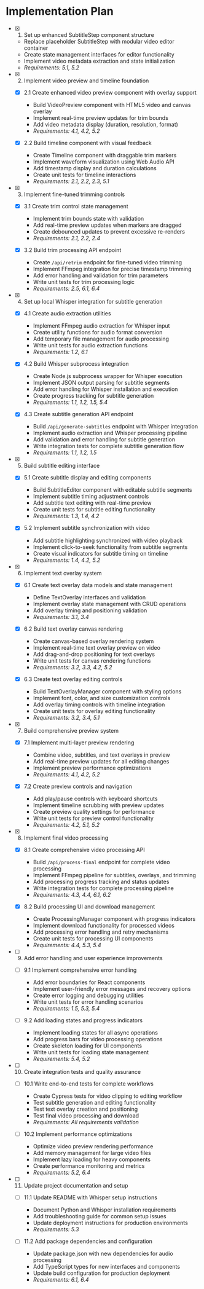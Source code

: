 # Implementation Plan

- [x] 1. Set up enhanced SubtitleStep component structure

  - Replace placeholder SubtitleStep with modular video editor container
  - Create state management interfaces for editor functionality
  - Implement video metadata extraction and state initialization
  - _Requirements: 5.1, 5.2_

- [x] 2. Implement video preview and timeline foundation

  - [x] 2.1 Create enhanced video preview component with overlay support

    - Build VideoPreview component with HTML5 video and canvas overlay
    - Implement real-time preview updates for trim bounds
    - Add video metadata display (duration, resolution, format)
    - _Requirements: 4.1, 4.2, 5.2_

  - [x] 2.2 Build timeline component with visual feedback
    - Create Timeline component with draggable trim markers
    - Implement waveform visualization using Web Audio API
    - Add timestamp display and duration calculations
    - Create unit tests for timeline interactions
    - _Requirements: 2.1, 2.2, 2.3, 5.1_

- [x] 3. Implement fine-tuned trimming controls

  - [x] 3.1 Create trim control state management

    - Implement trim bounds state with validation
    - Add real-time preview updates when markers are dragged
    - Create debounced updates to prevent excessive re-renders
    - _Requirements: 2.1, 2.2, 2.4_

  - [x] 3.2 Build trim processing API endpoint
    - Create `/api/retrim` endpoint for fine-tuned video trimming
    - Implement FFmpeg integration for precise timestamp trimming
    - Add error handling and validation for trim parameters
    - Write unit tests for trim processing logic
    - _Requirements: 2.5, 6.1, 6.4_

- [x] 4. Set up local Whisper integration for subtitle generation

  - [x] 4.1 Create audio extraction utilities

    - Implement FFmpeg audio extraction for Whisper input
    - Create utility functions for audio format conversion
    - Add temporary file management for audio processing
    - Write unit tests for audio extraction functions
    - _Requirements: 1.2, 6.1_

  - [x] 4.2 Build Whisper subprocess integration

    - Create Node.js subprocess wrapper for Whisper execution
    - Implement JSON output parsing for subtitle segments
    - Add error handling for Whisper installation and execution
    - Create progress tracking for subtitle generation
    - _Requirements: 1.1, 1.2, 1.5, 5.4_

  - [x] 4.3 Create subtitle generation API endpoint
    - Build `/api/generate-subtitles` endpoint with Whisper integration
    - Implement audio extraction and Whisper processing pipeline
    - Add validation and error handling for subtitle generation
    - Write integration tests for complete subtitle generation flow
    - _Requirements: 1.1, 1.2, 1.5_

- [x] 5. Build subtitle editing interface

  - [x] 5.1 Create subtitle display and editing components

    - Build SubtitleEditor component with editable subtitle segments
    - Implement subtitle timing adjustment controls
    - Add subtitle text editing with real-time preview
    - Create unit tests for subtitle editing functionality
    - _Requirements: 1.3, 1.4, 4.2_

  - [x] 5.2 Implement subtitle synchronization with video
    - Add subtitle highlighting synchronized with video playback
    - Implement click-to-seek functionality from subtitle segments
    - Create visual indicators for subtitle timing on timeline
    - _Requirements: 1.4, 4.2, 5.2_

- [x] 6. Implement text overlay system

  - [x] 6.1 Create text overlay data models and state management

    - Define TextOverlay interfaces and validation
    - Implement overlay state management with CRUD operations
    - Add overlay timing and positioning validation
    - _Requirements: 3.1, 3.4_

  - [x] 6.2 Build text overlay canvas rendering

    - Create canvas-based overlay rendering system
    - Implement real-time text overlay preview on video
    - Add drag-and-drop positioning for text overlays
    - Write unit tests for canvas rendering functions
    - _Requirements: 3.2, 3.3, 4.2, 5.2_

  - [x] 6.3 Create text overlay editing controls
    - Build TextOverlayManager component with styling options
    - Implement font, color, and size customization controls
    - Add overlay timing controls with timeline integration
    - Create unit tests for overlay editing functionality
    - _Requirements: 3.2, 3.4, 5.1_

- [x] 7. Build comprehensive preview system

  - [x] 7.1 Implement multi-layer preview rendering

    - Combine video, subtitles, and text overlays in preview
    - Add real-time preview updates for all editing changes
    - Implement preview performance optimizations
    - _Requirements: 4.1, 4.2, 5.2_

  - [x] 7.2 Create preview controls and navigation
    - Add play/pause controls with keyboard shortcuts
    - Implement timeline scrubbing with preview updates
    - Create preview quality settings for performance
    - Write unit tests for preview control functionality
    - _Requirements: 4.2, 5.1, 5.2_

- [x] 8. Implement final video processing

  - [x] 8.1 Create comprehensive video processing API

    - Build `/api/process-final` endpoint for complete video processing
    - Implement FFmpeg pipeline for subtitles, overlays, and trimming
    - Add processing progress tracking and status updates
    - Write integration tests for complete processing pipeline
    - _Requirements: 4.3, 4.4, 6.1, 6.2_

  - [x] 8.2 Build processing UI and download management
    - Create ProcessingManager component with progress indicators
    - Implement download functionality for processed videos
    - Add processing error handling and retry mechanisms
    - Create unit tests for processing UI components
    - _Requirements: 4.4, 5.3, 5.4_

- [ ] 9. Add error handling and user experience improvements

  - [ ] 9.1 Implement comprehensive error handling

    - Add error boundaries for React components
    - Implement user-friendly error messages and recovery options
    - Create error logging and debugging utilities
    - Write unit tests for error handling scenarios
    - _Requirements: 1.5, 5.3, 5.4_

  - [ ] 9.2 Add loading states and progress indicators
    - Implement loading states for all async operations
    - Add progress bars for video processing operations
    - Create skeleton loading for UI components
    - Write unit tests for loading state management
    - _Requirements: 5.4, 5.2_

- [ ] 10. Create integration tests and quality assurance

  - [ ] 10.1 Write end-to-end tests for complete workflows

    - Create Cypress tests for video clipping to editing workflow
    - Test subtitle generation and editing functionality
    - Test text overlay creation and positioning
    - Test final video processing and download
    - _Requirements: All requirements validation_

  - [ ] 10.2 Implement performance optimizations
    - Optimize video preview rendering performance
    - Add memory management for large video files
    - Implement lazy loading for heavy components
    - Create performance monitoring and metrics
    - _Requirements: 5.2, 6.4_

- [ ] 11. Update project documentation and setup

  - [ ] 11.1 Update README with Whisper setup instructions

    - Document Python and Whisper installation requirements
    - Add troubleshooting guide for common setup issues
    - Update deployment instructions for production environments
    - _Requirements: 5.3_

  - [ ] 11.2 Add package dependencies and configuration
    - Update package.json with new dependencies for audio processing
    - Add TypeScript types for new interfaces and components
    - Update build configuration for production deployment
    - _Requirements: 6.1, 6.4_

